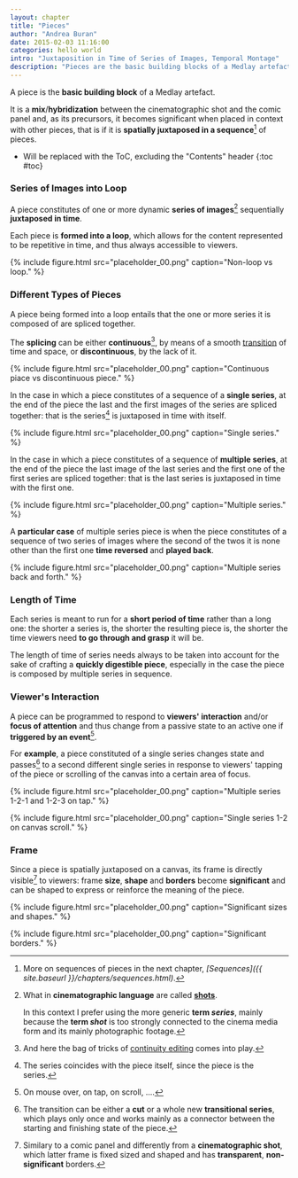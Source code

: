 ```yaml
---
layout: chapter
title: "Pieces"
author: "Andrea Buran"
date: 2015-02-03 11:16:00
categories: hello world
intro: "Juxtaposition in Time of Series of Images, Temporal Montage"
description: "Pieces are the basic building blocks of a Medlay artefact and they start as a mix/hybridization between the cinematographic shot and the comic panel."
---
```


A piece is the **basic building block** of a Medlay artefact.

It is a **mix**/**hybridization** between the cinematographic shot and the comic panel and, as its precursors, it becomes significant when placed in context with other pieces, that is if it is **spatially juxtaposed in a sequence**[^sequences] of pieces.

+ Will be replaced with the ToC, excluding the "Contents" header
{:toc #toc}

### Series of Images into Loop

A piece constitutes of one or more dynamic **series of images**[^shot] sequentially **juxtaposed in time**.

Each piece is **formed into a loop**, which allows for the content represented to be repetitive in time, and thus always accessible to viewers.

{% include figure.html src="placeholder_00.png" caption="Non-loop vs loop." %}

### Different Types of Pieces

A piece being formed into a loop entails that the one or more series it is composed of are spliced together.

The **splicing** can be either **continuous**[^continuity-editing], by means of a smooth [transition](https://en.wikipedia.org/wiki/Film_transition "Film Transition in Wikipedia") of time and space, or **discontinuous**, by the lack of it.

{% include figure.html src="placeholder_00.png" caption="Continuous piace vs discontinuous piece." %}

In the case in which a piece constitutes of a sequence of a **single series**, at the end of the piece the last and the first images of the series are spliced together: that is the series[^coincidence] is juxtaposed in time with itself.

{% include figure.html src="placeholder_00.png" caption="Single series." %}

In the case in which a piece constitutes of a sequence of **multiple series**, at the end of the piece the last image of the last series and the first one of the first series are spliced together: that is the last series is juxtaposed in time with the first one.

{% include figure.html src="placeholder_00.png" caption="Multiple series." %}

A **particular case** of multiple series piece is when the piece constitutes of a sequence of two series of images where the second of the twos it is none other than the first one **time reversed** and **played back**.

{% include figure.html src="placeholder_00.png" caption="Multiple series back and forth." %}

### Length of Time

Each series is meant to run for a **short period of time** rather than a long one: the shorter a series is, the shorter the resulting piece is, the shorter the time viewers need **to go through and grasp** it will be.

The length of time of series needs always to be taken into account for the sake of crafting a **quickly digestible piece**, especially in the case the piece is composed by multiple series in sequence.

### Viewer's Interaction

A piece can be programmed to respond to **viewers' interaction** and/or **focus of attention** and thus change from a passive state to an active one if **triggered by an event**[^events].

For **example**, a piece constituted of a single series changes state and passes[^transition] to a second different single series in response to viewers' tapping of the piece or scrolling of the canvas into a certain area of focus.

{% include figure.html src="placeholder_00.png" caption="Multiple series 1-2-1 and 1-2-3 on tap." %}

{% include figure.html src="placeholder_00.png" caption="Single series 1-2 on canvas scroll." %}

### Frame

Since a piece is spatially juxtaposed on a canvas, its frame is directly visible[^cinematographic-frame] to viewers: frame **size**, **shape** and **borders** become **significant** and can be shaped to express or reinforce the meaning of the piece.

{% include figure.html src="placeholder_00.png" caption="Significant sizes and shapes." %}

{% include figure.html src="placeholder_00.png" caption="Significant borders." %}

[^sequences]: More on sequences of pieces in the next chapter, *[Sequences]({{ site.baseurl }}/chapters/sequences.html)*.

[^shot]: What in **cinematographic language** are called **[shots](https://en.wikipedia.org/wiki/Shot_%28filmmaking%29 "Shot in Wikipedia")**.

    In this context I prefer using the more generic **term *series***, mainly because the **term *shot*** is too strongly connected to the cinema media form and its mainly photographic footage.

[^continuity-editing]: And here the bag of tricks of [continuity editing](https://en.wikipedia.org/wiki/Continuity_editing "Continuity Editing in Wikipedia") comes into play.

[^coincidence]: The series coincides with the piece itself, since the piece is the series.

[^transition]: The transition can be either a **cut** or a whole new **transitional series**, which plays only once and works mainly as a connector between the starting and finishing state of the piece.

[^events]: On mouse over, on tap, on scroll, ....

[^cinematographic-frame]: Similary to a comic panel and differently from a **cinematographic shot**, which latter frame is fixed sized and shaped and has **transparent**, **non-significant** borders.